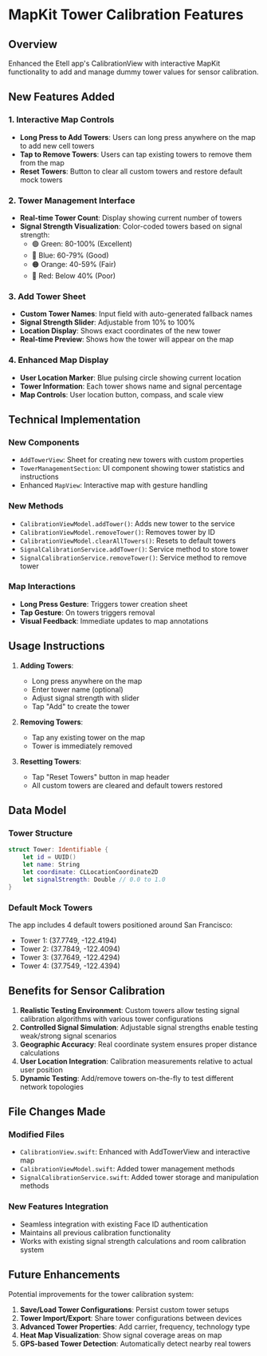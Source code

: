 # MapKit Tower Calibration Features

## Overview
Enhanced the Etell app's CalibrationView with interactive MapKit functionality to add and manage dummy tower values for sensor calibration.

## New Features Added

### 1. Interactive Map Controls
- **Long Press to Add Towers**: Users can long press anywhere on the map to add new cell towers
- **Tap to Remove Towers**: Users can tap existing towers to remove them from the map
- **Reset Towers**: Button to clear all custom towers and restore default mock towers

### 2. Tower Management Interface
- **Real-time Tower Count**: Display showing current number of towers
- **Signal Strength Visualization**: Color-coded towers based on signal strength:
  - 🟢 Green: 80-100% (Excellent)
  - 🔵 Blue: 60-79% (Good) 
  - 🟠 Orange: 40-59% (Fair)
  - 🔴 Red: Below 40% (Poor)

### 3. Add Tower Sheet
- **Custom Tower Names**: Input field with auto-generated fallback names
- **Signal Strength Slider**: Adjustable from 10% to 100%
- **Location Display**: Shows exact coordinates of the new tower
- **Real-time Preview**: Shows how the tower will appear on the map

### 4. Enhanced Map Display
- **User Location Marker**: Blue pulsing circle showing current location
- **Tower Information**: Each tower shows name and signal percentage
- **Map Controls**: User location button, compass, and scale view

## Technical Implementation

### New Components
- `AddTowerView`: Sheet for creating new towers with custom properties
- `TowerManagementSection`: UI component showing tower statistics and instructions
- Enhanced `MapView`: Interactive map with gesture handling

### New Methods
- `CalibrationViewModel.addTower()`: Adds new tower to the service
- `CalibrationViewModel.removeTower()`: Removes tower by ID
- `CalibrationViewModel.clearAllTowers()`: Resets to default towers
- `SignalCalibrationService.addTower()`: Service method to store tower
- `SignalCalibrationService.removeTower()`: Service method to remove tower

### Map Interactions
- **Long Press Gesture**: Triggers tower creation sheet
- **Tap Gesture**: On towers triggers removal
- **Visual Feedback**: Immediate updates to map annotations

## Usage Instructions

1. **Adding Towers**:
   - Long press anywhere on the map
   - Enter tower name (optional)
   - Adjust signal strength with slider
   - Tap "Add" to create the tower

2. **Removing Towers**:
   - Tap any existing tower on the map
   - Tower is immediately removed

3. **Resetting Towers**:
   - Tap "Reset Towers" button in map header
   - All custom towers are cleared and default towers restored

## Data Model

### Tower Structure
```swift
struct Tower: Identifiable {
    let id = UUID()
    let name: String
    let coordinate: CLLocationCoordinate2D
    let signalStrength: Double // 0.0 to 1.0
}
```

### Default Mock Towers
The app includes 4 default towers positioned around San Francisco:
- Tower 1: (37.7749, -122.4194)
- Tower 2: (37.7849, -122.4094) 
- Tower 3: (37.7649, -122.4294)
- Tower 4: (37.7549, -122.4394)

## Benefits for Sensor Calibration

1. **Realistic Testing Environment**: Custom towers allow testing signal calibration algorithms with various tower configurations
2. **Controlled Signal Simulation**: Adjustable signal strengths enable testing weak/strong signal scenarios
3. **Geographic Accuracy**: Real coordinate system ensures proper distance calculations
4. **User Location Integration**: Calibration measurements relative to actual user position
5. **Dynamic Testing**: Add/remove towers on-the-fly to test different network topologies

## File Changes Made

### Modified Files
- `CalibrationView.swift`: Enhanced with AddTowerView and interactive map
- `CalibrationViewModel.swift`: Added tower management methods
- `SignalCalibrationService.swift`: Added tower storage and manipulation methods

### New Features Integration
- Seamless integration with existing Face ID authentication
- Maintains all previous calibration functionality
- Works with existing signal strength calculations and room calibration system

## Future Enhancements

Potential improvements for the tower calibration system:
1. **Save/Load Tower Configurations**: Persist custom tower setups
2. **Tower Import/Export**: Share tower configurations between devices
3. **Advanced Tower Properties**: Add carrier, frequency, technology type
4. **Heat Map Visualization**: Show signal coverage areas on map
5. **GPS-based Tower Detection**: Automatically detect nearby real towers
